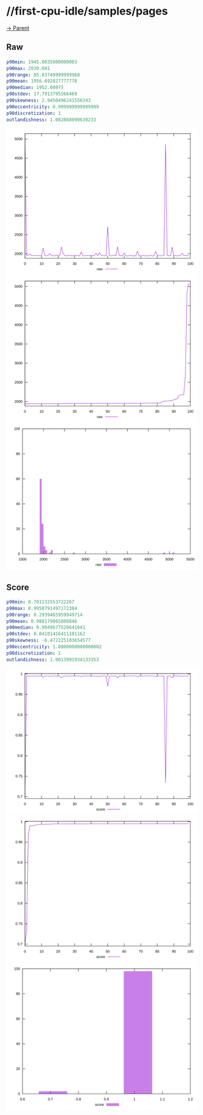 
# //first-cpu-idle/samples/pages

[→ Parent](../..)


## Raw


```yaml
p90min: 1945.0035000000003
p90max: 2030.041
p90range: 85.03749999999968
p90mean: 1956.692827777778
p90median: 1952.00975
p90stdev: 17.7913795566469
p90skewness: 2.9450496241556343
p90eccentricity: 0.999999999999999
p90discretization: 1
outlandishness: 1.082888090630233

```

![PLOT: raw-values](./raw/values.svg)![PLOT: raw-sorted](./raw/sorted.svg)![PLOT: raw-histogram](./raw/histogram.svg)
## Score


```yaml
p90min: 0.701132553722267
p90max: 0.9950791497172384
p90range: 0.2939465959949714
p90mean: 0.988179065808846
p90median: 0.9949677528641641
p90stdev: 0.04101416411101162
p90skewness: -6.472225103654577
p90eccentricity: 1.0000000000000002
p90discretization: 1
outlandishness: 1.0013991934133353

```

![PLOT: score-values](./score/values.svg)![PLOT: score-sorted](./score/sorted.svg)![PLOT: score-histogram](./score/histogram.svg)